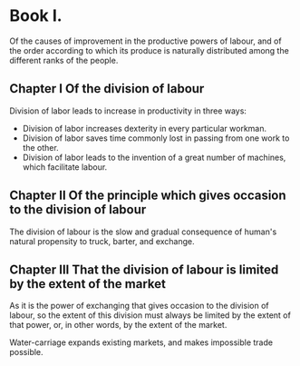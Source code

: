 # Book I. 

Of the causes of improvement in the productive powers of labour, and of the order according to which its produce is naturally distributed among the different ranks of the people.

## Chapter I Of the division of labour

Division of labor leads to increase in productivity in three ways:
 
 - Division of labor increases dexterity in every particular workman.
 - Division of labor saves time commonly lost in passing from one work to the other.
 - Division of labor leads to the invention of a great number of machines, which facilitate labour.

## Chapter II Of the principle which gives occasion to the division of labour

The division of labour is the slow and gradual consequence of human's natural propensity to truck, barter, and exchange.

## Chapter III That the division of labour is limited by  the extent of the market

As it is the power of exchanging that gives occasion to the division of labour, so the extent of this division must always be limited by the extent of that power, or, in other words, by the extent of the market.

Water-carriage expands existing markets, and makes impossible trade possible.